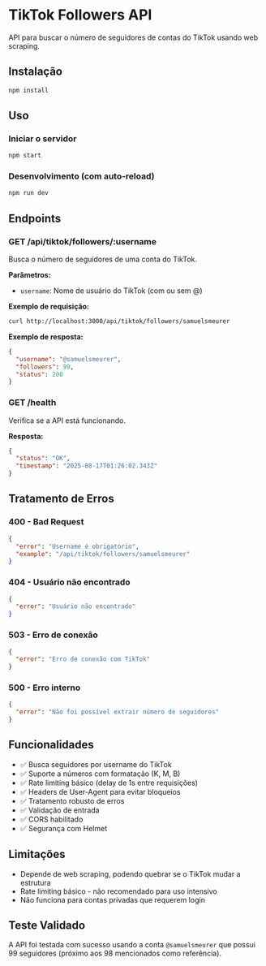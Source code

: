 # TikTok Followers API

API para buscar o número de seguidores de contas do TikTok usando web scraping.

## Instalação

```bash
npm install
```

## Uso

### Iniciar o servidor
```bash
npm start
```

### Desenvolvimento (com auto-reload)
```bash
npm run dev
```

## Endpoints

### GET /api/tiktok/followers/:username

Busca o número de seguidores de uma conta do TikTok.

**Parâmetros:**
- `username`: Nome de usuário do TikTok (com ou sem @)

**Exemplo de requisição:**
```bash
curl http://localhost:3000/api/tiktok/followers/samuelsmeurer
```

**Exemplo de resposta:**
```json
{
  "username": "@samuelsmeurer",
  "followers": 99,
  "status": 200
}
```

### GET /health

Verifica se a API está funcionando.

**Resposta:**
```json
{
  "status": "OK",
  "timestamp": "2025-08-17T01:26:02.343Z"
}
```

## Tratamento de Erros

### 400 - Bad Request
```json
{
  "error": "Username é obrigatório",
  "example": "/api/tiktok/followers/samuelsmeurer"
}
```

### 404 - Usuário não encontrado
```json
{
  "error": "Usuário não encontrado"
}
```

### 503 - Erro de conexão
```json
{
  "error": "Erro de conexão com TikTok"
}
```

### 500 - Erro interno
```json
{
  "error": "Não foi possível extrair número de seguidores"
}
```

## Funcionalidades

- ✅ Busca seguidores por username do TikTok
- ✅ Suporte a números com formatação (K, M, B)
- ✅ Rate limiting básico (delay de 1s entre requisições)
- ✅ Headers de User-Agent para evitar bloqueios
- ✅ Tratamento robusto de erros
- ✅ Validação de entrada
- ✅ CORS habilitado
- ✅ Segurança com Helmet

## Limitações

- Depende de web scraping, podendo quebrar se o TikTok mudar a estrutura
- Rate limiting básico - não recomendado para uso intensivo
- Não funciona para contas privadas que requerem login

## Teste Validado

A API foi testada com sucesso usando a conta `@samuelsmeurer` que possui 99 seguidores (próximo aos 98 mencionados como referência).